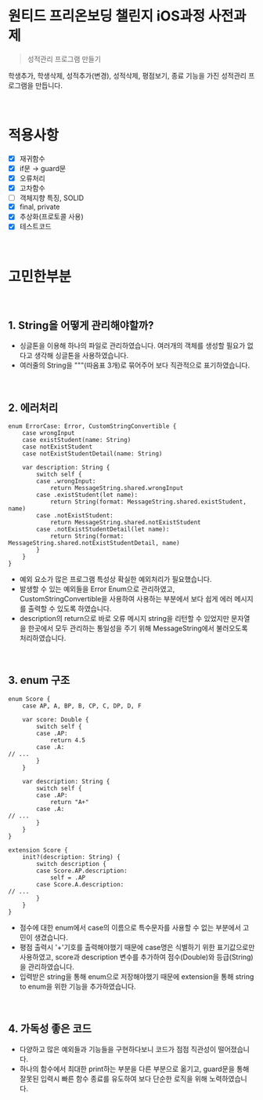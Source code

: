# 원티드 프리온보딩 챌린지 iOS과정 사전과제
> 성적관리 프로그램 만들기

학생추가, 학생삭제, 성적추가(변경), 성적삭제, 평점보기, 종료 기능을 가진 성적관리 프로그램을 만듭니다.

</br>

# 적용사항
- [x] 재귀함수
- [x] if문 → guard문
- [x] 오류처리
- [x] 고차함수
- [ ] 객체지향 특징, SOLID
- [x] final, private
- [x] 추상화(프로토콜 사용)
- [x] 테스트코드

</br>

# 고민한부분

</br>

## 1. String을 어떻게 관리해야할까?
- 싱글톤을 이용해 하나의 파일로 관리하였습니다. 여러개의 객체를 생성할 필요가 없다고 생각해 싱글톤을 사용하였습니다.
- 여러줄의 String을 """(따옴표 3개)로 묶어주어 보다 직관적으로 표기하였습니다.

</br>

## 2. 에러처리
```
enum ErrorCase: Error, CustomStringConvertible {
    case wrongInput
    case existStudent(name: String)
    case notExistStudent
    case notExistStudentDetail(name: String)
    
    var description: String {
        switch self {
        case .wrongInput:
            return MessageString.shared.wrongInput
        case .existStudent(let name):
            return String(format: MessageString.shared.existStudent, name)
        case .notExistStudent:
            return MessageString.shared.notExistStudent
        case .notExistStudentDetail(let name):
            return String(format: MessageString.shared.notExistStudentDetail, name)
        }
    }
}
```
- 예외 요소가 많은 프로그램 특성상 확실한 예외처리가 필요했습니다.
- 발생할 수 있는 예외들을 Error Enum으로 관리하였고, CustomStringConvertible을 사용하여 사용하는 부분에서 보다 쉽게 에러 메시지를 출력할 수 있도록 하였습니다.
- description의 return으로 바로 오류 메시지 string을 리턴할 수 있었지만 문자열을 한곳에서 모두 관리하는 통일성을 주기 위해 MessageString에서 불러오도록 처리하였습니다.

</br>

## 3. enum 구조
```
enum Score {
    case AP, A, BP, B, CP, C, DP, D, F

    var score: Double {
        switch self {
        case .AP:
            return 4.5
        case .A:
// ...
        }
    }

    var description: String {
        switch self {
        case .AP:
            return "A+"
        case .A:
// ...
        }
    }
}

extension Score {
    init?(description: String) {
        switch description {
        case Score.AP.description:
            self = .AP
        case Score.A.description:
// ...
        }
    }
}
```
- 점수에 대한 enum에서 case의 이름으로 특수문자를 사용할 수 없는 부분에서 고민이 생겼습니다.
- 평점 출력시 '+'기호를 출력해야했기 때문에 case명은 식별하기 위한 표기값으로만 사용하였고, score과 description 변수를 추가하여 점수(Double)와 등급(String)을 관리하였습니다.
- 입력받은 string을 통해 enum으로 저장해야했기 때문에 extension을 통해 string to enum을 위한 기능을 추가하였습니다.

</br>

## 4. 가독성 좋은 코드
- 다양하고 많은 예외들과 기능들을 구현하다보니 코드가 점점 직관성이 떨어졌습니다.
- 하나의 함수에서 최대한 print하는 부분을 다른 부분으로 옮기고, guard문을 통해 잘못된 입력시 빠른 함수 종료를 유도하여 보다 단순한 로직을 위해 노력하였습니다.

